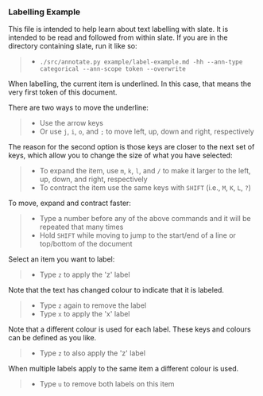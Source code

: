 ### Labelling Example

This file is intended to help learn about text labelling with slate. It is
intended to be read and followed from within slate. If you are in the directory
containing slate, run it like so:

  >- `./src/annotate.py example/label-example.md -hh --ann-type categorical --ann-scope token --overwrite`

When labelling, the current item is underlined. In this case, that means the
very first token of this document.

There are two ways to move the underline:

  >- Use the arrow keys
  >- Or use `j`, `i`, `o`, and `;` to move left, up, down and right, respectively

The reason for the second option is those keys are closer to the next set of
keys, which allow you to change the size of what you have selected:

  >- To expand the item, use `m`, `k`, `l`, and `/` to make it larger to the left, up, down, and right, respectively
  >- To contract the item use the same keys with `SHIFT` (i.e., `M`, `K`, `L`, `?`)

To move, expand and contract faster:

  >- Type a number before any of the above commands and it will be repeated that many times
  >- Hold `SHIFT` while moving to jump to the start/end of a line or top/bottom of the document

Select an item you want to label:

  >- Type `z` to apply the 'z' label

Note that the text has changed colour to indicate that it is labeled.

  >- Type `z` again to remove the label
  >- Type `x` to apply the 'x' label

Note that a different colour is used for each label. These keys and colours can
be defined as you like.

  >- Type `z` to also apply the 'z' label

When multiple labels apply to the same item a different colour is used.

  >- Type `u` to remove both labels on this item

